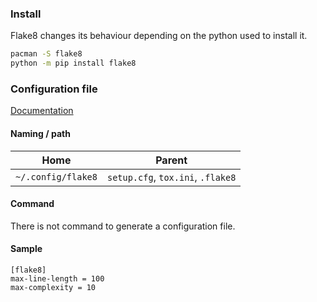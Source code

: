 ---
---

### Install

Flake8 changes its behaviour depending on the python used to install it.

```bash
pacman -S flake8
python -m pip install flake8
```

### Configuration file

[Documentation](http://flake8.pycqa.org/en/latest/user/configuration.html#project-configuration)

#### Naming / path

| Home | Parent |
| ---- | ------ |
| `~/.config/flake8` | `setup.cfg`, `tox.ini`, `.flake8` |

#### Command

There is not command to generate a configuration file.

#### Sample

```
[flake8]
max-line-length = 100
max-complexity = 10
```
